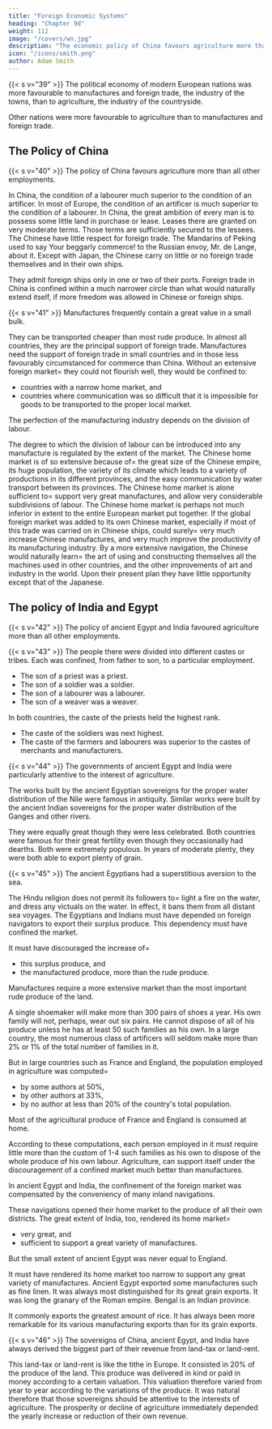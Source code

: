```yaml
---
title: "Foreign Economic Systems"
heading: "Chapter 9d"
weight: 112
image: "/covers/wn.jpg"
description: "The economic policy of China favours agriculture more than all other employments"
icon: "/icons/smith.png"
author: Adam Smith
---
```




{{< s v="39" >}} The political economy of modern European nations was more favourable to manufactures and foreign trade, the industry of the towns, than to agriculture, the industry of the countryside.

Other nations were more favourable to agriculture than to manufactures and foreign trade.


## The Policy of China

{{< s v="40" >}} The policy of China favours agriculture more than all other employments.

In China, the condition of a labourer much superior to the condition of an artificer.
In most of Europe, the condition of an artificer is much superior to the condition of a labourer.
In China, the great ambition of every man is to possess some little land in purchase or lease.
Leases there are granted on very moderate terms.
Those terms are sufficiently secured to the lessees.
The Chinese have little respect for foreign trade.
The Mandarins of Peking used to say Your beggarly commerce! to the Russian envoy, Mr. de Lange, about it.
Except with Japan, the Chinese carry on little or no foreign trade themselves and in their own ships.

They admit foreign ships only in one or two of their ports.
Foreign trade in China is confined within a much narrower circle than what would naturally extend itself, if more freedom was allowed in Chinese or foreign ships.


{{< s v="41" >}} Manufactures frequently contain a great value in a small bulk.

They can be transported cheaper than most rude produce.
In almost all countries, they are the principal support of foreign trade.
Manufactures need the support of foreign trade in small countries and in those less favourably circumstanced for commerce than China.
Without an extensive foreign market= 
they could not flourish well,
they would be confined to:
- countries with a narrow home market, and
- countries where communication was so difficult that it is impossible for goods to be transported to the proper local market.

The perfection of the manufacturing industry depends on the division of labour.

The degree to which the division of labour can be introduced into any manufacture is regulated by the extent of the market.
The Chinese home market is of so extensive because of= 
the great size of the Chinese empire,
its huge population,
the variety of its climate which leads to a variety of productions in its different provinces, and
the easy communication by water transport between its provinces.
The Chinese home market is alone sufficient to= 
support very great manufactures, and
allow very considerable subdivisions of labour.
The Chinese home market is perhaps not much inferior in extent to the entire European market put together.
If the global foreign market was added to its own Chinese market, especially if most of this trade was carried on in Chinese ships, could surely= 
very much increase Chinese manufactures, and
very much improve the productivity of its manufacturing industry.
By a more extensive navigation, the Chinese would naturally learn= 
the art of using and constructing themselves all the machines used in other countries, and
the other improvements of art and industry in the world.
Upon their present plan they have little opportunity except that of the Japanese.


## The policy of India and Egypt

{{< s v="42" >}} The policy of ancient Egypt and India favoured agriculture more than all other employments.

{{< s v="43" >}} The people there were divided into different castes or tribes. Each was confined, from father to son, to a  particular employment.
- The son of a priest was a priest.
- The son of a soldier was a soldier.
- The son of a labourer was a labourer.
- The son of a weaver was a weaver.
<!-- The son of a tailor was a tailor, etc. -->

In both countries, the caste of the priests held the highest rank.
- The caste of the soldiers was next highest.
- The caste of the farmers and labourers was superior to the castes of merchants and manufacturers.

{{< s v="44" >}} The governments of ancient Egypt and India were particularly attentive to the interest of agriculture.

The works built by the ancient Egyptian sovereigns for the proper water distribution of the Nile were famous in antiquity.
Similar works were built by the ancient Indian sovereigns for the proper water distribution of the Ganges and other rivers.

They were equally great though they were less celebrated.
Both countries were famous for their great fertility even though they occasionally had dearths.
Both were extremely populous.
In years of moderate plenty, they were both able to export plenty of grain.

{{< s v="45" >}} The ancient Egyptians had a superstitious aversion to the sea.

The Hindu religion does not permit its followers to= 
light a fire on the water, and
dress any victuals on the water.
In effect, it bans them from all distant sea voyages.
The Egyptians and Indians must have depended on foreign navigators to export their surplus produce.
This dependency must have confined the market.

It must have discouraged the increase of= 
- this surplus produce, and
- the manufactured produce, more than the rude produce.

Manufactures require a more extensive market than the most important rude produce of the land.

A single shoemaker will make more than 300 pairs of shoes a year.
His own family will not, perhaps, wear out six pairs.
He cannot dispose of all of his produce unless he has at least 50 such families as his own.
In a large country, the most numerous class of artificers will seldom make more than 2% or 1% of the total number of families in it.

But in large countries such as France and England, the population employed in agriculture was computed= 
- by some authors at 50%,
- by other authors at 33%,
- by no author at less than 20% of the country's total population.

Most of the agricultural produce of France and England is consumed at home.

According to these computations, each person employed in it must require little more than the custom of 1-4 such families as his own to dispose of the whole produce of his own labour.
Agriculture, can support itself under the discouragement of a confined market much better than manufactures.

In ancient Egypt and India, the confinement of the foreign market was compensated by the conveniency of many inland navigations.

These navigations opened their home market to the produce of all their own districts. The great extent of India, too, rendered its home market= 
- very great, and
- sufficient to support a great variety of manufactures.

But the small extent of ancient Egypt was never equal to England.

It must have rendered its home market too narrow to support any great variety of manufactures.
Ancient Egypt exported some manufactures such as fine linen.
It was always most distinguished for its great grain exports.
It was long the granary of the Roman empire.
Bengal is an Indian province.

It commonly exports the greatest amount of rice.
It has always been more remarkable for its various manufacturing exports than for its grain exports.


{{< s v="46" >}} The sovereigns of China, ancient Egypt, and India have always derived the biggest part of their revenue from land-tax or land-rent.

This land-tax or land-rent is like the tithe in Europe.
It consisted in 20% of the produce of the land.
This produce was delivered in kind or paid in money according to a certain valuation.
This valuation therefore varied from year to year according to the variations of the produce.
It was natural therefore that those sovereigns should be attentive to the interests of agriculture.
The prosperity or decline of agriculture immediately depended the yearly increase or reduction of their own revenue.


